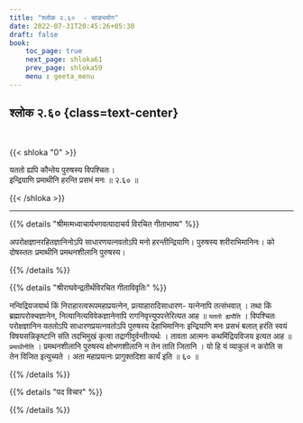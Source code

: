 ```yaml
---
title: "श्लोक २.६०  - साङ्ययोग"
date: 2022-07-31T20:45:26+05:30
draft: false
book:
    toc_page: true
    next_page: shloka61
    prev_page: shloka59
    menu : geeta_menu
---
```




## श्लोक २.६० {class=text-center}

<br/>

{{< shloka  "0"  >}}

यततो ह्यपि कौन्तेय पुरुषस्य विपश्चितः।  
इन्द्रियाणि प्रमाथीनि हरन्ति प्रसभं मनः ॥ २.६० ॥

{{< /shloka >}}

---


{{% details "श्रीमत्मध्वाचार्यभगवत्पादाचर्य विरचित  गीताभाष्य" %}}

अपरोक्षज्ञानरहितज्ञानिनोऽपि साधारणयत्नवतोऽपि मनो हरन्तीन्द्रियाणि। पुरुषस्य शरीराभिमानिनः। को दोषस्ततः प्रमाथीनि प्रमथनशीलानि पुरुषस्य।

{{% /details %}}



{{% details "श्रीराघवेन्द्रतीर्थविरचित गीताविवृतिः" %}}

 <!Fill here/>


नन्विद्रियजयार्थ किं निराहारत्वरूपमहाप्रयत्नेन, प्रत्याहारादिसाधारण-
यत्नेनापि तत्संभवात्‌ । तथा किं ब्रह्मापरोक्चज्ञानेन, नित्यानित्यविवेकज्ञानेनापि
रागनिवृत्त्युपपत्तेरित्यत आह ॥ `यततो ह्यपौति` । विपश्चितः परोक्षज्ञानिन
यततोऽपि साधारणप्रयत्नवतोऽपि पुरुषस्य देहाभिमानिनः इन्द्रियाणि मनः
प्रसभं बलात्‌ हरंति स्वयं विषयसन्निकृष्टानि संति तदभिमुखं कृत्वा
तद्रागीवुर्वन्तीत्यर्थः । तावता आत्मनः कथमिंद्रियविजय इत्यत
आह ॥ `प्रमाथीनीति` । प्रमथनशीलानि पुरुषस्य क्षोभणशीलानि न तेन
ताति जितानि । यो हि यं व्याकुलं न करोति स तेन विजित इत्युच्यते ।
अता महाप्रयत्नः प्रागुक्तदिशा कार्यं इति ॥ ६० ॥

{{% /details %}}

{{% details "पद विचार" %}}


{{% /details %}}
